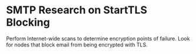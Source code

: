 # SMTP Research on StartTLS Blocking

Perform Internet-wide scans to determine encryption points of failure.
Look for nodes that block email from being encrypted with TLS.
